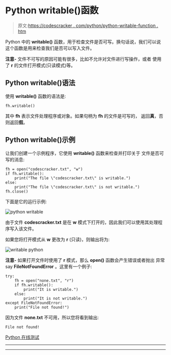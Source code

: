 # Python writable()函数

> 原文:[https://codescracker . com/python/python-writable-function . htm](https://codescracker.com/python/python-writable-function.htm)

Python 中的 **writable()** 函数，用于检查文件是否可写。换句话说，我们可以说 这个函数是用来检查我们是否可以写入文件。

**注意-** 文件不可写的原因可能有很多，比如不允许对文件进行写操作，或者 使用了 **r** 的文件打开模式(只读模式)等。

## Python writable()语法

使用 **writable()** 函数的语法是:

```
fh.writable()
```

其中 **fh** 表示文件处理程序或对象。如果句柄为 **fh** 的文件是可写的， 返回**真**，否则返回**假**。

## Python writable()示例

让我们创建一个示例程序，它使用 **writable()** 函数来检查并打印关于 文件是否可写的消息:

```
fh = open("codescracker.txt", "w")
if fh.writable():
    print("The file \"codescracker.txt\" is writable.")
else:
    print("The file \"codescracker.txt\" is not writable.")
fh.close()
```

下面是它的运行示例:

![python writable](../Images/313141bae95ecd85976144aca5aa8bf2.png)

由于文件 **codescracker.txt** 是在 **w** 模式下打开的，因此我们可以使用其处理程序写入该文件。

如果您将打开模式从 **w** 更改为 **r** (只读)，则输出将为:

![writable python](../Images/fff97dd64631a940f50781bd33b99874.png)

**注意-** 如果打开文件时使用了 **r** 模式，那么 **open()** 函数会产生错误或者抛出 异常 say **FileNotFoundError** 。这里有一个例子:

```
try:
    fh = open("none.txt", "r")
    if fh.writable():
        print("It is writable.")
    else:
        print("It is not writable.")
except FileNotFoundError:
    print("File not found!")
```

因为文件 **none.txt** 不可用，所以您将看到输出:

```
File not found!
```

[Python 在线测试](/exam/showtest.php?subid=10)

* * *

* * *